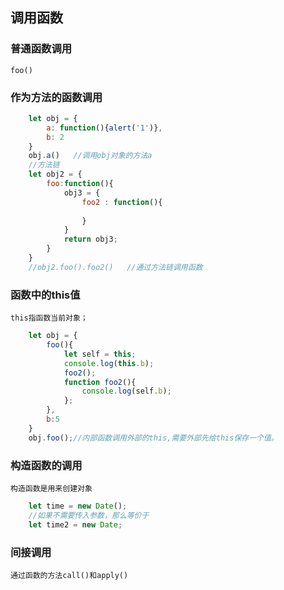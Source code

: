 ## 调用函数

### 普通函数调用

    foo()

### 作为方法的函数调用

```js
    let obj = {
        a: function(){alert('1')},
        b: 2
    }
    obj.a()   //调用obj对象的方法a
    //方法链
    let obj2 = {
        foo:function(){
            obj3 = {
                foo2 : function(){
                    
                }
            }
            return obj3;
        }
    }
    //obj2.foo().foo2()   //通过方法链调用函数
```

### 函数中的this值
    this指函数当前对象；

```js
    let obj = {
        foo(){
            let self = this;
            console.log(this.b);
            foo2();
            function foo2(){
                console.log(self.b);
            };
        },
        b:5
    }
    obj.foo();//内部函数调用外部的this,需要外部先给this保存一个值。

```

### 构造函数的调用

    构造函数是用来创建对象
```js
    let time = new Date();
    //如果不需要传入参数，那么等价于
    let time2 = new Date;
```

### 间接调用

    通过函数的方法call()和apply()